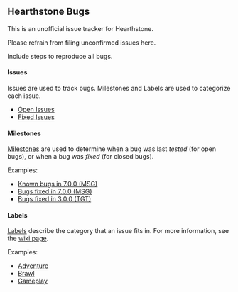 ## Hearthstone Bugs

This is an unofficial issue tracker for Hearthstone.

Please refrain from filing unconfirmed issues here.

Include steps to reproduce all bugs.

#### Issues

Issues are used to track bugs. Milestones and Labels are used to categorize each issue. 

* [Open Issues](https://github.com/HearthSim/hs-bugs/issues?q=is%3Aissue+is%3Aopen)
* [Fixed Issues](https://github.com/HearthSim/hs-bugs/issues?q=is%3Aissue+is%3Aclosed)

#### Milestones

[Milestones](https://github.com/HearthSim/hs-bugs/milestones) are used to determine when a bug was last *tested* (for open bugs), or when a bug was *fixed* (for closed bugs).

Examples:
* [Known bugs in 7.0.0 (MSG)](https://github.com/HearthSim/hs-bugs/milestones/7.0.0.15590)
* [Bugs fixed in 7.0.0 (MSG)](https://github.com/HearthSim/hs-bugs/issues?q=milestone%3A7.0.0.15590+is%3Aclosed)
* [Bugs fixed in 3.0.0 (TGT)](https://github.com/HearthSim/hs-bugs/issues?q=milestone%3A3.0.0.9786+is%3Aclosed)

#### Labels

[Labels](https://github.com/HearthSim/hs-bugs/labels) describe the category that an issue fits in. For more information, see the [wiki page](https://github.com/HearthSim/hs-bugs/wiki/Labels).

Examples:
* [Adventure](https://github.com/HearthSim/hs-bugs/labels/adventure)
* [Brawl](https://github.com/HearthSim/hs-bugs/labels/brawl)
* [Gameplay](https://github.com/HearthSim/hs-bugs/labels/gameplay)
